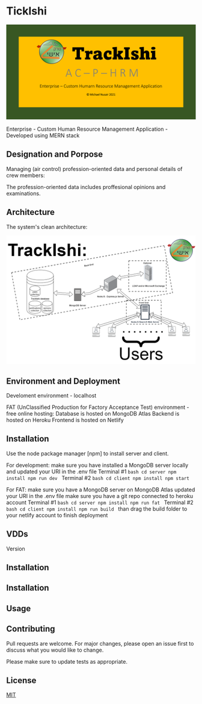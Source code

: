 # TickIshi

![alt text](https://github.com/MNPCMW6444/TrackIshi/blob/main_react/more/documentation/info/repository-card.png?raw=true)

Enterprise - Custom Human Resource Management Application - Developed using MERN stack

## Designation and Porpose

Managing (air control) profession-oriented data and personal details of crew members:

The profession-oriented data includes proffesional opinions and examinations.

## Architecture
The system's clean architecture:


![alt text](https://github.com/MNPCMW6444/TrackIshi/blob/main_react/more/documentation/architecture/system%20architecture.png?raw=true)

## Environment and Deployment

Develoment environment - localhost

FAT (UnClassified Production for Factory Acceptance Test) environment - free online hosting:
    Database is hosted on MongoDB Atlas
    Backend is hosted on Heroku
    Frontend is hosted on Netlify

## Installation

Use the node package manager [npm] to install server and client.

For development:
    make sure you have installed a MongoDB server locally and updated your URI in the .env file
    Terminal #1
    ```bash
    cd server
    npm install
    npm run dev
    ```
    Terminal #2
    ```bash
    cd client
    npm install
    npm start
    ```

For FAT:
    make sure you have  a MongoDB server on MongoDB Atlas updated your URI in the .env file
    make sure you have a git repo connected to heroku account
    Terminal #1
    ```bash
    cd server
    npm install
    npm run fat
    ```
    Terminal #2
    ```bash
    cd client
    npm install
    npm run build
    ```
    than drag the build folder to your netlify account to finish deployment

## VDDs

Version 




## Installation




## Installation



## Usage




## Contributing
Pull requests are welcome. For major changes, please open an issue first to discuss what you would like to change.

Please make sure to update tests as appropriate.

## License
[MIT](https://choosealicense.com/licenses/mit/)